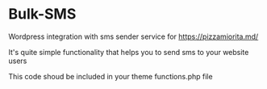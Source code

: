 # Bulk-SMS

Wordpress integration with sms sender service for https://pizzamiorita.md/

It's quite simple functionality that helps you to send sms to your website users

This code shoud be included in your theme functions.php file

